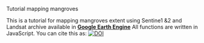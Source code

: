Tutorial mapping mangroves

This is a tutorial for mapping mangroves extent using Sentine1 &2 and Landsat archive available in [**Google Earth Engine**](earthengine.google.com/)
All functions are written in JavaScript. You can cite this as: [![DOI](https://zenodo.org/badge/357413541.svg)](https://zenodo.org/badge/latestdoi/357413541)
